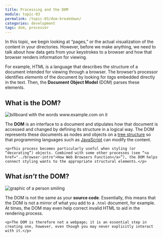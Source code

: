 ```yaml
---
title: Processing and the DOM
module: topic-03
permalink: /topic-03/dom-breakdown/
categories: development
tags: dom, processor
---
```


<div class="divider-heading"></div>


In this topic, we begin looking at “pages,” or the actual visualization of the content in your directories. However, before we make anything, we need to talk about how data gets from your keystrokes to a browser and how that browser renders information for viewing.

For example, HTML is a language that describes the structure of a document intended for viewing through a browser. The browser’s processor identifies _elements_ of the document by looking for _tags_ embedded directly in the text. Then, the **Document Object Model** (DOM) parses these elements.

## What is the DOM?
<div class="row img-text-columns">
  <div class="col-lg-2">
    <img src="../img/dom-map.svg" alt="billboard with the words www.example.com on it" title="Domain" />
  </div>
  <div class="col-lg-10">
    <p>The <b>DOM</b> is an interface to a document and stipulates how that document is accessed and changed by defining its structure in a logical way. The DOM represents these documents as nodes and objects on a <a href="https://en.wikipedia.org/wiki/Tree_structure" target="_blank">tree structure</a> so that programming languages such as <a href="https://ashley-rezvani.github.io/341-web-design-Spring2022/topic-01/web-files-scripts/">JavaScript</a> can modify the content.</p>

    <p>This process becomes particularly useful when styling (or “decorating”) objects. Combined with some other processes (see “<a href="../browser-intro">How Web Browsers Function</a>”), the DOM helps connect styling wants to the appropriate structural elements.</p>
  </div>
</div>


## What _isn't_ the DOM?
<div class="row img-text-columns">
  <div class="col-lg-2">
    <img src="../img/dom-inspect.svg" alt="graphic of a person smiling" title="File" />
  </div>
  <div class="col-lg-10">
    <p>The DOM is not the same as your <b>source code</b>. Essentially, this means that the DOM is not a mirror of what you add to a <code>.html</code> document, for example. At times, the DOM may even help correct invalid HTML to aid in the rendering process.</p>

    <p>The DOM is therefore not a webpage; it is an essential step in creating one, however, even though you may never explicitly interact with it.</p>
  </div>
</div>

<br>
